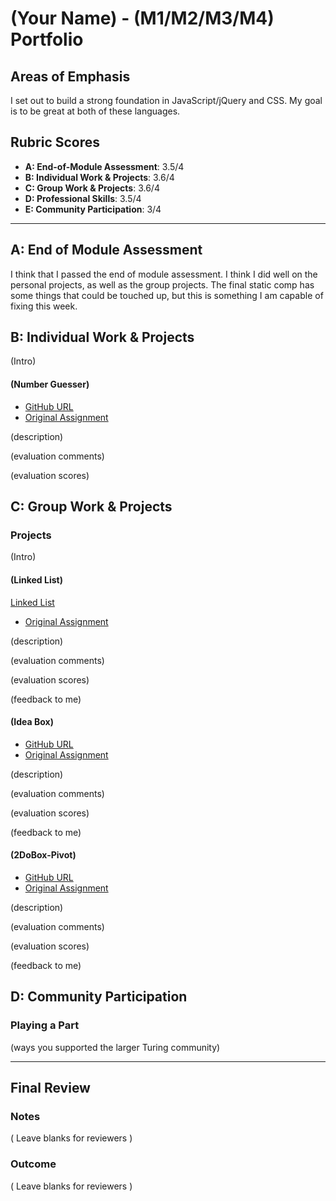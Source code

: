# (Your Name) - (M1/M2/M3/M4) Portfolio

## Areas of Emphasis

I set out to build a strong foundation in JavaScript/jQuery and CSS. My goal is to be great at both of these languages. 

## Rubric Scores

* **A: End-of-Module Assessment**: 3.5/4
* **B: Individual Work & Projects**: 3.6/4
* **C: Group Work & Projects**: 3.6/4
* **D: Professional Skills**: 3.5/4
* **E: Community Participation**: 3/4

-----------------------

## A: End of Module Assessment

I think that I passed the end of module assessment. I think I did well on the personal projects, as well as the group projects. The final static comp has some things that could be touched up, but this is something I am capable of fixing this week. 


## B: Individual Work & Projects

(Intro)

#### (Number Guesser)

* [GitHub URL]()
* [Original Assignment]()

(description)

(evaluation comments)

(evaluation scores)

## C: Group Work & Projects

### Projects

(Intro)

#### (Linked List)

[Linked List](https://github.com/cierrajw/linked-list)
* [Original Assignment]()

(description)

(evaluation comments)

(evaluation scores)

(feedback to me)

#### (Idea Box)

* [GitHub URL]()
* [Original Assignment]()

(description)

(evaluation comments)

(evaluation scores)

(feedback to me)

#### (2DoBox-Pivot)

* [GitHub URL]()
* [Original Assignment]()

(description)

(evaluation comments)

(evaluation scores)

(feedback to me)

## D: Community Participation

### Playing a Part

(ways you supported the larger Turing community)

------------------

## Final Review

### Notes

( Leave blanks for reviewers )

### Outcome

( Leave blanks for reviewers )
